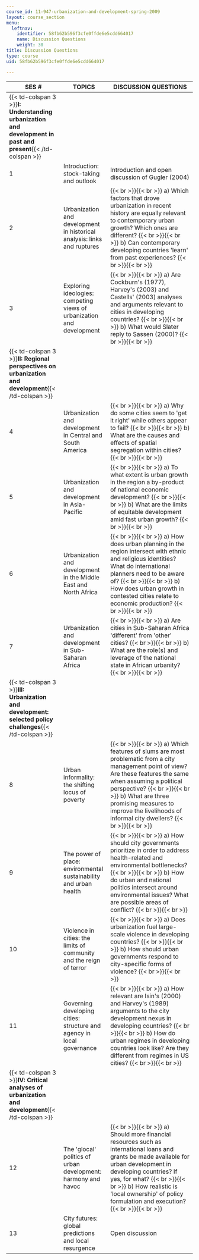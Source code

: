 ```yaml
---
course_id: 11-947-urbanization-and-development-spring-2009
layout: course_section
menu:
  leftnav:
    identifier: 58fb62b596f3cfe0ffde6e5cdd664017
    name: Discussion Questions
    weight: 30
title: Discussion Questions
type: course
uid: 58fb62b596f3cfe0ffde6e5cdd664017

---
```


| SES # | TOPICS | DISCUSSION QUESTIONS |
| --- | --- | --- |
| {{< td-colspan 3 >}}**I: Understanding urbanization and development in past and present**{{< /td-colspan >}} |||
| 1 | Introduction: stock-taking and outlook | Introduction and open discussion of Gugler (2004) |
| 2 | Urbanization and development in historical analysis: links and ruptures |  {{< br >}}{{< br >}} a) Which factors that drove urbanization in recent history are equally relevant to contemporary urban growth? Which ones are different? {{< br >}}{{< br >}} b) Can contemporary developing countries 'learn' from past experiences? {{< br >}}{{< br >}}  |
| 3 | Exploring ideologies: competing views of urbanization and development |  {{< br >}}{{< br >}} a) Are Cockburn's (1977), Harvey's (2003) and Castells' (2003) analyses and arguments relevant to cities in developing countries? {{< br >}}{{< br >}} b) What would Slater reply to Sassen (2000)? {{< br >}}{{< br >}}  |
| {{< td-colspan 3 >}}**II: Regional perspectives on urbanization and development**{{< /td-colspan >}} |||
| 4 | Urbanization and development in Central and South America |  {{< br >}}{{< br >}} a) Why do some cities seem to 'get it right' while others appear to fail? {{< br >}}{{< br >}} b) What are the causes and effects of spatial segregation within cities? {{< br >}}{{< br >}}  |
| 5 | Urbanization and development in Asia-Pacific |  {{< br >}}{{< br >}} a) To what extent is urban growth in the region a by-product of national economic development? {{< br >}}{{< br >}} b) What are the limits of equitable development amid fast urban growth? {{< br >}}{{< br >}}  |
| 6 | Urbanization and development in the Middle East and North Africa |  {{< br >}}{{< br >}} a) How does urban planning in the region intersect with ethnic and religious identities? What do international planners need to be aware of? {{< br >}}{{< br >}} b) How does urban growth in contested cities relate to economic production? {{< br >}}{{< br >}}  |
| 7 | Urbanization and development in Sub-Saharan Africa |  {{< br >}}{{< br >}} a) Are cities in Sub-Saharan Africa 'different' from 'other' cities? {{< br >}}{{< br >}} b) What are the role(s) and leverage of the national state in African urbanity? {{< br >}}{{< br >}}  |
| {{< td-colspan 3 >}}**III: Urbanization and development: selected policy challenges**{{< /td-colspan >}} |||
| 8 | Urban informality: the shifting locus of poverty |  {{< br >}}{{< br >}} a) Which features of slums are most problematic from a city management point of view? Are these features the same when assuming a political perspective? {{< br >}}{{< br >}} b) What are three promising measures to improve the livelihoods of informal city dwellers? {{< br >}}{{< br >}}  |
| 9 | The power of place: environmental sustainability and urban health |  {{< br >}}{{< br >}} a) How should city governments prioritize in order to address health-related and environmental bottlenecks? {{< br >}}{{< br >}} b) How do urban and national politics intersect around environmental issues? What are possible areas of conflict? {{< br >}}{{< br >}}  |
| 10 | Violence in cities: the limits of community and the reign of terror |  {{< br >}}{{< br >}} a) Does urbanization fuel large-scale violence in developing countries? {{< br >}}{{< br >}} b) How should urban governments respond to city-specific forms of violence? {{< br >}}{{< br >}}  |
| 11 | Governing developing cities: structure and agency in local governance |  {{< br >}}{{< br >}} a) How relevant are Isin's (2000) and Harvey's (1989) arguments to the city development nexus in developing countries? {{< br >}}{{< br >}} b) How do urban regimes in developing countries look like? Are they different from regimes in US cities? {{< br >}}{{< br >}}  |
| {{< td-colspan 3 >}}**IV: Critical analyses of urbanization and development**{{< /td-colspan >}} |||
| 12 | The 'glocal' politics of urban development: harmony and havoc |  {{< br >}}{{< br >}} a) Should more financial resources such as international loans and grants be made available for urban development in developing countries? If yes, for what? {{< br >}}{{< br >}} b) How realistic is 'local ownership' of policy formulation and execution? {{< br >}}{{< br >}}  |
| 13 | City futures: global predictions and local resurgence | Open discussion